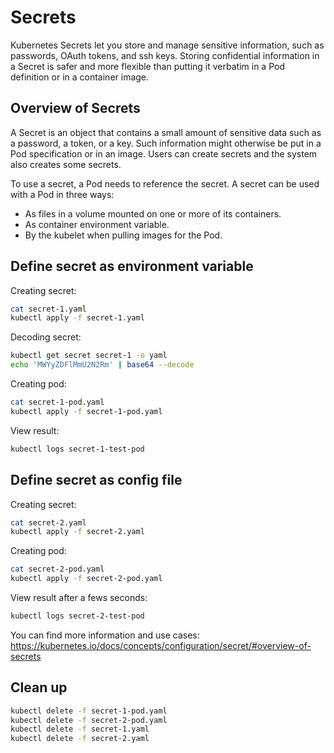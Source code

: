 # Secrets

Kubernetes Secrets let you store and manage sensitive information, such as passwords, OAuth tokens, and ssh keys. Storing confidential information in a Secret is safer and more flexible than putting it verbatim in a Pod definition or in a container image.

## Overview of Secrets

A Secret is an object that contains a small amount of sensitive data such as a password, a token, or a key. Such information might otherwise be put in a Pod specification or in an image. Users can create secrets and the system also creates some secrets.

To use a secret, a Pod needs to reference the secret. A secret can be used with a Pod in three ways:

* As files in a volume mounted on one or more of its containers.
* As container environment variable.
* By the kubelet when pulling images for the Pod.

## Define secret as environment variable

Creating secret:

```bash
cat secret-1.yaml
kubectl apply -f secret-1.yaml
```

Decoding secret:

```bash
kubectl get secret secret-1 -o yaml
echo 'MWYyZDFlMmU2N2Rm' | base64 --decode
```

Creating pod:

```bash
cat secret-1-pod.yaml
kubectl apply -f secret-1-pod.yaml
```

View result:

```bash
kubectl logs secret-1-test-pod
```

## Define secret as config file

Creating secret:

```bash
cat secret-2.yaml
kubectl apply -f secret-2.yaml
```

Creating pod:

```bash
cat secret-2-pod.yaml
kubectl apply -f secret-2-pod.yaml
```

View result after a fews seconds:

```bash
kubectl logs secret-2-test-pod
```

You can find more information and use cases:
<https://kubernetes.io/docs/concepts/configuration/secret/#overview-of-secrets>

## Clean up

```bash
kubectl delete -f secret-1-pod.yaml
kubectl delete -f secret-2-pod.yaml
kubectl delete -f secret-1.yaml
kubectl delete -f secret-2.yaml
```
